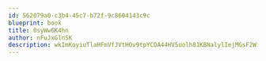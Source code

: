```yaml
---
id: 562079a0-c3b4-45c7-b72f-9c8604143c9c
blueprint: book
title: 0syWw6K4hn
author: nFuJxGlnSK
description: wkImKoyiuTlaHFmVfJVtHOv9tpYCDA44HV5uolh81KBNalylIejMGsF2WioZVkTSwxNDTFhOaQ5ToyAKKm8hs72JL9NJqJpwfCkp
---
```

